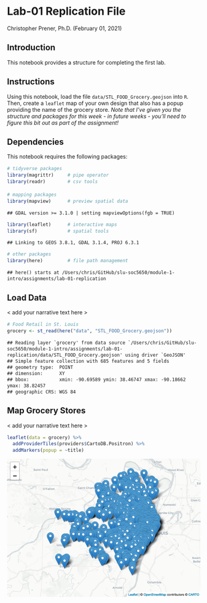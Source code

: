 Lab-01 Replication File
================
Christopher Prener, Ph.D.
(February 01, 2021)

## Introduction

This notebook provides a structure for completing the first lab.

## Instructions

Using this notebook, load the file `data/STL_FOOD_Grocery.geojson` into
`R`. Then, create a `leaflet` map of your own design that also has a
popup providing the name of the grocery store. *Note that I’ve given you
the structure and packages for this week - in future weeks - you’ll need
to figure this bit out as part of the assignment!*

## Dependencies

This notebook requires the following packages:

``` r
# tidyverse packages
library(magrittr)     # pipe operator
library(readr)        # csv tools

# mapping packages
library(mapview)      # preview spatial data
```

    ## GDAL version >= 3.1.0 | setting mapviewOptions(fgb = TRUE)

``` r
library(leaflet)      # interactive maps
library(sf)           # spatial tools
```

    ## Linking to GEOS 3.8.1, GDAL 3.1.4, PROJ 6.3.1

``` r
# other packages
library(here)         # file path management
```

    ## here() starts at /Users/chris/GitHub/slu-soc5650/module-1-intro/assignments/lab-01-replication

## Load Data

&lt; add your narrative text here &gt;

``` r
# Food Retail in St. Louis
grocery <- st_read(here("data", "STL_FOOD_Grocery.geojson")) 
```

    ## Reading layer `grocery' from data source `/Users/chris/GitHub/slu-soc5650/module-1-intro/assignments/lab-01-replication/data/STL_FOOD_Grocery.geojson' using driver `GeoJSON'
    ## Simple feature collection with 685 features and 5 fields
    ## geometry type:  POINT
    ## dimension:      XY
    ## bbox:           xmin: -90.69589 ymin: 38.46747 xmax: -90.18662 ymax: 38.82457
    ## geographic CRS: WGS 84

## Map Grocery Stores

&lt; add your narrative text here &gt;

``` r
leaflet(data = grocery) %>%
  addProviderTiles(providers$CartoDB.Positron) %>%
  addMarkers(popup = ~title)
```

![](lab-01-replication_files/figure-gfm/map-stores-1.png)<!-- -->

